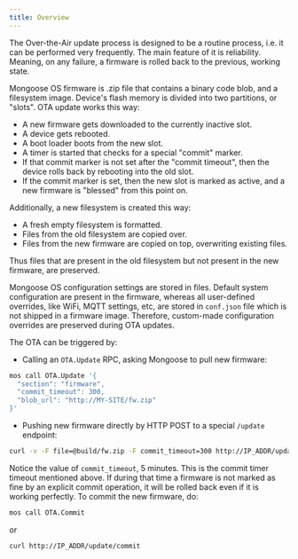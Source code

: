 ```yaml
---
title: Overview
---
```


The Over-the-Air update process is designed to be a routine process,
i.e. it can be performed very frequently. The main feature of it is reliability.
Meaning, on any failure, a firmware is rolled back to the previous,
working state.

Mongoose OS firmware is .zip file that contains a binary code blob, and
a filesystem image. Device's flash memory is divided into two partitions,
or "slots". OTA update works this way:

- A new firmware gets downloaded to the currently inactive slot.
- A device gets rebooted.
- A boot loader boots from the new slot.
- A timer is started that checks for a special "commit" marker.
- If that commit marker is not set after the "commit timeout", then the device
  rolls back by rebooting into the old slot.
- If the commit marker is set, then the new slot is marked as active, and
  a new firmware is "blessed" from this point on.

Additionally, a new filesystem is created this way:

- A fresh empty filesystem is formatted.
- Files from the old filesystem are copied over.
- Files from the new firmware are copied on top, overwriting existing files.

Thus files that are present in the old filesystem but not present in the new
firmware, are preserved.

Mongoose OS configuration settings are stored in files. Default system
configuration are present in the firmware, whereas all user-defined overrides,
like WiFi, MQTT settings, etc, are stored in `conf.json` file which is not
shipped in a firmware image. Therefore, custom-made configuration overrides
are preserved during OTA updates.

The OTA can be triggered by:

- Calling an `OTA.Update` RPC, asking Mongoose to pull new firmware:
```bash
mos call OTA.Update '{
  "section": "firmware",
  "commit_timeout": 300,
  "blob_url": "http://MY-SITE/fw.zip"
}'
```

- Pushing new firmware directly by HTTP POST to a special `/update` endpoint:
```bash
curl -v -F file=@build/fw.zip -F commit_timeout=300 http://IP_ADDR/update
```

Notice the value of `commit_timeout`, 5 minutes. This is the commit timer
timeout mentioned above. If during that time a firmware is not marked as
fine by an explicit commit operation, it will be rolled back even if it is
working perfectly. To commit the new firmware, do:

```bash
mos call OTA.Commit
```

or

```bash
curl http://IP_ADDR/update/commit
```
